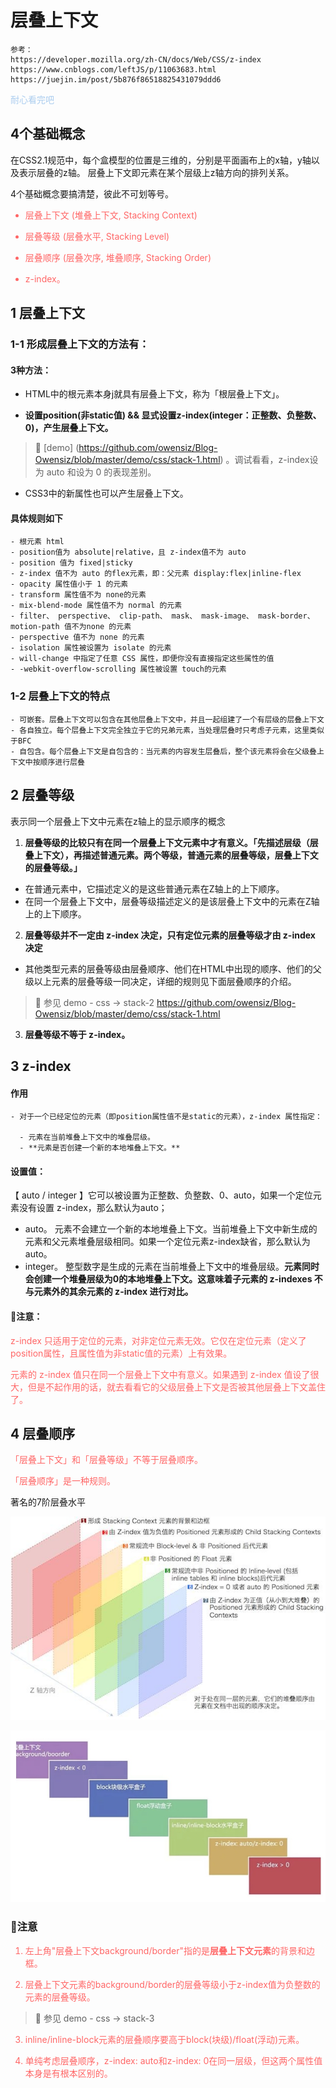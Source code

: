 <font color="ff6666"></font>
# 层叠上下文

```
参考： 
https://developer.mozilla.org/zh-CN/docs/Web/CSS/z-index
https://www.cnblogs.com/leftJS/p/11063683.html
https://juejin.im/post/5b876f86518825431079ddd6
```
 <font color="abcdef">耐心看完吧</font>

## 4个基础概念
在CSS2.1规范中，每个盒模型的位置是三维的，分别是平面画布上的x轴，y轴以及表示层叠的z轴。
层叠上下文即元素在某个层级上z轴方向的排列关系。

4个基础概念要搞清楚，彼此不可划等号。

<font color="ff6666">

- 层叠上下文 (堆叠上下文, Stacking Context)

- 层叠等级 (层叠水平, Stacking Level)

- 层叠顺序 (层叠次序, 堆叠顺序, Stacking Order)

- z-index。

</font>


## 1  层叠上下文
### 1-1 形成层叠上下文的方法有：

#### 3种方法：

- HTML中的根元素<html></html>本身j就具有层叠上下文，称为「根层叠上下文」。

- **设置position(非static值) && 显式设置z-index(integer：正整数、负整数、0)，产生层叠上下文。**
> 🙋 [demo] (https://github.com/owensiz/Blog-Owensiz/blob/master/demo/css/stack-1.html) 。调试看看，z-index设为 auto 和设为 0 的表现差别。

- CSS3中的新属性也可以产生层叠上下文。

####  具体规则如下
```
- 根元素 html
- position值为 absolute|relative，且 z-index值不为 auto
- position 值为 fixed|sticky
- z-index 值不为 auto 的flex元素，即：父元素 display:flex|inline-flex
- opacity 属性值小于 1 的元素
- transform 属性值不为 none的元素
- mix-blend-mode 属性值不为 normal 的元素
- filter、 perspective、 clip-path、 mask、 mask-image、 mask-border、 motion-path 值不为none 的元素
- perspective 值不为 none 的元素
- isolation 属性被设置为 isolate 的元素
- will-change 中指定了任意 CSS 属性，即便你没有直接指定这些属性的值
- -webkit-overflow-scrolling 属性被设置 touch的元素
```

### 1-2 层叠上下文的特点
```
- 可嵌套。层叠上下文可以包含在其他层叠上下文中，并且一起组建了一个有层级的层叠上下文
- 各自独立。每个层叠上下文完全独立于它的兄弟元素，当处理层叠时只考虑子元素，这里类似于BFC
- 自包含。每个层叠上下文是自包含的：当元素的内容发生层叠后，整个该元素将会在父级叠上下文中按顺序进行层叠
```


## 2 层叠等级

表示同一个层叠上下文中元素在z轴上的显示顺序的概念


1.  **层叠等级的比较只有在同一个层叠上下文元素中才有意义。「先描述层级（层叠上下文），再描述普通元素。两个等级，普通元素的层叠等级，层叠上下文的层叠等级。」**
  - 在普通元素中，它描述定义的是这些普通元素在Z轴上的上下顺序。
  - 在同一个层叠上下文中，层叠等级描述定义的是该层叠上下文中的元素在Z轴上的上下顺序。


2. **层叠等级并不一定由 z-index 决定，只有定位元素的层叠等级才由 z-index 决定**
  - 其他类型元素的层叠等级由层叠顺序、他们在HTML中出现的顺序、他们的父级以上元素的层叠等级一同决定，详细的规则见下面层叠顺序的介绍。
> 🙋 参见 demo - css -> stack-2 https://github.com/owensiz/Blog-Owensiz/blob/master/demo/css/stack-1.html

3. **层叠等级不等于 z-index。** 


## 3 z-index

#### 作用

```
- 对于一个已经定位的元素（即position属性值不是static的元素），z-index 属性指定：

  - 元素在当前堆叠上下文中的堆叠层级。
  - **元素是否创建一个新的本地堆叠上下文。**
```

#### 设置值： 

【 auto / integer 】它可以被设置为正整数、负整数、0、auto，如果一个定位元素没有设置 z-index，那么默认为auto；
  

- auto。 元素不会建立一个新的本地堆叠上下文。当前堆叠上下文中新生成的元素和父元素堆叠层级相同。如果一个定位元素z-index缺省，那么默认为auto。
- integer。 整型数字是生成的元素在当前堆叠上下文中的堆叠层级。**元素同时会创建一个堆叠层级为0的本地堆叠上下文。这意味着子元素的 z-indexes 不与元素外的其余元素的 z-index 进行对比。**

#### 👀注意： 
<font color="ff6666">
z-index 只适用于定位的元素，对非定位元素无效。它仅在定位元素（定义了position属性，且属性值为非static值的元素）上有效果。

元素的 z-index 值只在同一个层叠上下文中有意义。如果遇到 z-index 值设了很大，但是不起作用的话，就去看看它的父级层叠上下文是否被其他层叠上下文盖住了。

</font>

## 4 层叠顺序
<font color="ff6666">
「层叠上下文」和「层叠等级」不等于层叠顺序。

「层叠顺序」是一种规则。
</font>


著名的7阶层叠水平

![](../demo/imgs/stack.jpeg)

![](../demo/imgs/stack2.jpeg)


### 👀注意
<font color="ff6666">

1. 左上角"层叠上下文background/border"指的是**层叠上下文元素**的背景和边框。

2. 层叠上下文元素的background/border的层叠等级小于z-index值为负整数的元素的层叠等级。

> 🙋 参见 demo - css -> stack-3
3. inline/inline-block元素的层叠顺序要高于block(块级)/float(浮动)元素。

4. 单纯考虑层叠顺序，z-index: auto和z-index: 0在同一层级，但这两个属性值本身是有根本区别的。
<font>
